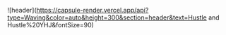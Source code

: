 ![header](https://capsule-render.vercel.app/api?type=Waving&color=auto&height=300&section=header&text=Hustle and Hustle%20YHJ&fontSize=90)
